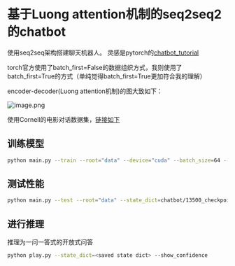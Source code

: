 # 基于Luong attention机制的seq2seq2的chatbot
使用seq2seq架构搭建聊天机器人。 灵感是pytorch的[chatbot_tutorial](https://pytorch.org/tutorials/beginner/chatbot_tutorial.html)

torch官方使用了batch_first=False的数据组织方式，我则使用了batch_first=True的方式（单纯觉得batch_first=True更加符合我的理解）

encoder-decoder(Luong attention机制)的图大致如下：

![image.png](https://i.loli.net/2020/10/08/qaGL8uSsI9PTMir.png)

使用Cornell的电影对话数据集，[链接如下](https://www.cs.cornell.edu/~cristian/Cornell_Movie-Dialogs_Corpus.html)

## 训练模型
```bash
python main.py --train --root="data" --device="cuda" --batch_size=64 --save_dir="chatbot" --teacher_forcing_ratio=0.95 --learning_rate=0.003 --epoch=15 --print_interval=100 --save_interval=1000
```

## 测试性能

```bash
python main.py --test --root="data" --state_dict=chatbot/13500_checkpoint.tar
```

## 进行推理

推理为一问一答式的开放式问答

```bash
python play.py --state_dict=<saved state dict> --show_confidence
```